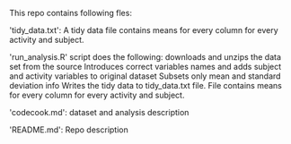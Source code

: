 This repo contains following fles:

'tidy_data.txt': A tidy data file contains means for every column for every activity and subject.

'run_analysis.R' script does the following: downloads and unzips the data set from the source Introduces correct variables names and adds subject and activity variables to original dataset Subsets only mean and standard deviation info Writes the tidy data to tidy_data.txt file. File contains means for every column for every activity and subject.

'codecook.md': dataset and analysis description

'README.md': Repo description
